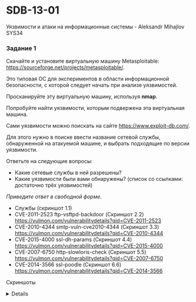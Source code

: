 # SDB-13-01
Уязвимости и атаки на информационные системы - Aleksandr Mihajlov SYS34  
  
### Задание 1

Скачайте и установите виртуальную машину Metasploitable: https://sourceforge.net/projects/metasploitable/.

Это типовая ОС для экспериментов в области информационной безопасности, с которой следует начать при анализе уязвимостей.

Просканируйте эту виртуальную машину, используя **nmap**.

Попробуйте найти уязвимости, которым подвержена эта виртуальная машина.

Сами уязвимости можно поискать на сайте https://www.exploit-db.com/.

Для этого нужно в поиске ввести название сетевой службы, обнаруженной на атакуемой машине, и выбрать подходящие по версии уязвимости.

Ответьте на следующие вопросы:

- Какие сетевые службы в ней разрешены?
- Какие уязвимости были вами обнаружены? (список со ссылками: достаточно трёх уязвимостей)
  
*Приведите ответ в свободной форме.*  
  
- Службы (скриншот 1.1)  
- CVE-2011-2523 ftp-vsftpd-backdoor (Скриншот 2.2) https://vulmon.com/vulnerabilitydetails?qid=CVE-2011-2523  
- CVE-2010-4344 smtp-vuln-cve2010-4344 (Скриншот 3.3) https://vulmon.com/vulnerabilitydetails?qid=CVE-2010-4344  
- CVE-2015-4000 ssl-dh-params (Скриншот 4.4) https://vulmon.com/vulnerabilitydetails?qid=CVE-2015-4000  
- CVE-2007-6750 http-slowloris-check (Скриншот 5.5) https://vulmon.com/vulnerabilitydetails?qid=CVE-2007-6750  
- CVE-2014-3566 ssl-poodle (Скриншот 6.6) https://vulmon.com/vulnerabilitydetails?qid=CVE-2014-3566  
  
Скриншоты  
<details>    
![alt text](https://github.com/AleksandrMihajlov/SDB-13-01/blob/main/1.1.PNG)  
![alt text](https://github.com/AleksandrMihajlov/SDB-13-01/blob/main/2.2.PNG)  
![alt text](https://github.com/AleksandrMihajlov/SDB-13-01/blob/main/3.3.PNG)  
![alt text](https://github.com/AleksandrMihajlov/SDB-13-01/blob/main/4.4.PNG)  
![alt text](https://github.com/AleksandrMihajlov/SDB-13-01/blob/main/5.5.PNG)  
![alt text](https://github.com/AleksandrMihajlov/SDB-13-01/blob/main/6.6.PNG)  
</details>

